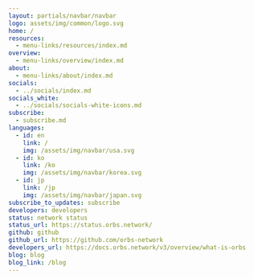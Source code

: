 ```yaml
---
layout: partials/navbar/navbar
logo: assets/img/common/logo.svg
home: /
resources:
  - menu-links/resources/index.md
overview:
  - menu-links/overview/index.md
about:
  - menu-links/about/index.md
socials:
  - ../socials/index.md
socials_white:
  - ../socials/socials-white-icons.md
subscribe:
  - subscribe.md
languages:
  - id: en
    link: /
    img: /assets/img/navbar/usa.svg
  - id: ko
    link: /ko
    img: /assets/img/navbar/korea.svg
  - id: jp
    link: /jp
    img: /assets/img/navbar/japan.svg
subscribe_to_updates: subscribe
developers: developers
status: network status
status_url: https://status.orbs.network/
github: github
github_url: https://github.com/orbs-network
developers_url: https://docs.orbs.network/v3/overview/what-is-orbs 
blog: blog
blog_link: /blog
---
```

